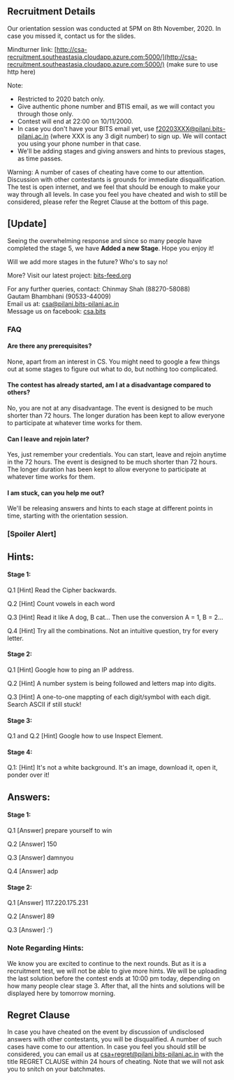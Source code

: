 ## Recruitment Details

Our orientation session was conducted at 5PM on 8th November, 2020. In case you missed it, contact us for the slides.

Mindturner link: [http://csa-recruitment.southeastasia.cloudapp.azure.com:5000/](http://csa-recruitment.southeastasia.cloudapp.azure.com:5000/)
(make sure to use http here)      


Note: 
- Restricted to 2020 batch only. 
- Give authentic phone number and BTIS email, as we will contact you through those only.
- Contest will end at 22:00 on 10/11/2000.
- In case you don't have your BITS email yet, use f20203XXX@pilani.bits-pilani.ac.in (where XXX is any 3 digit number) to sign up. We will contact you using your phone number in that case.
- We'll be adding stages and giving answers and hints to previous stages, as time passes. 

Warning: A number of cases of cheating have come to our attention. Discussion with other contestants is grounds for immediate disqualification. The test is open internet, and we feel that should be enough to make your way through all levels. In case you feel you have cheated and wish to still be considered, please refer the Regret Clause at the bottom of this page.

## [Update]

Seeing the overwhelming response and since so many people have completed the stage 5, we have **Added a new Stage**. Hope you enjoy it! 

Will we add more stages in the future? Who's to say no!

More?
Visit our latest project: [bits-feed.org](https://bits-feed.org)


For any further queries, contact:
Chinmay Shah (88270-58088)  
Gautam Bhambhani (90533-44009)  
Email us at: csa@pilani.bits-pilani.ac.in  
Message us on facebook: [csa.bits](https://www.facebook.com/csa.bits)  

### FAQ

#### Are there any prerequisites?

None, apart from an interest in CS. You might need to google a few things out at some stages to figure out what to do, but nothing too complicated.

#### The contest has already started, am I at a disadvantage compared to others?

No, you are not at any disadvantage. The event is designed to be much shorter than 72 hours. The longer duration has been kept to allow everyone to participate at whatever time works for them.

#### Can I leave and rejoin later?

Yes, just remember your credentials. You can start, leave and rejoin anytime in the 72 hours. The event is designed to be much shorter than 72 hours. The longer duration has been kept to allow everyone to participate at whatever time works for them.

#### I am stuck, can you help me out?

We'll be releasing answers and hints to each stage at different points in time, starting with the orientation session.

### [Spoiler Alert]
## Hints:
#### Stage 1:
Q.1 [Hint] Read the Cipher backwards.

Q.2 [Hint] Count vowels in each word

Q.3 [Hint] Read it like A dog, B cat... Then use the conversion A = 1, B = 2...

Q.4 [Hint] Try all the combinations. Not an intuitive question, try for every letter.

#### Stage 2:
Q.1 [Hint] Google how to ping an IP address. 

Q.2 [Hint] A number system is being followed and letters map into digits. 

Q.3 [Hint] A one-to-one mappting of each digit/symbol with each digit. Search ASCII if still stuck!

#### Stage 3:
Q.1 and Q.2 [Hint] Google how to use Inspect Element.

#### Stage 4:
Q.1: [Hint] It's not a white background. It's an image, download it, open it, ponder over it!

## Answers:
#### Stage 1:
Q.1 [Answer] prepare yourself to win

Q.2 [Answer] 150

Q.3 [Answer] damnyou

Q.4 [Answer] adp

#### Stage 2:
Q.1 [Answer] 117.220.175.231

Q.2 [Answer] 89

Q.3 [Answer] :')

### Note Regarding Hints:
We know you are excited to continue to the next rounds. But as it is a recruitment test, we will not be able to give more hints. We will be uploading the last solution before the contest ends at 10:00 pm today, depending on how many people clear stage 3. After that, all the hints and solutions will be displayed here by tomorrow morning. 


## Regret Clause

In case you have cheated on the event by discussion of undisclosed answers with other contestants, you will be disqualified. A number of such cases have come to our attention. In case you feel you should still be considered, you can email us at csa+regret@pilani.bits-pilani.ac.in with the title REGRET CLAUSE within 24 hours of cheating. Note that we will not ask you to snitch on your batchmates.
